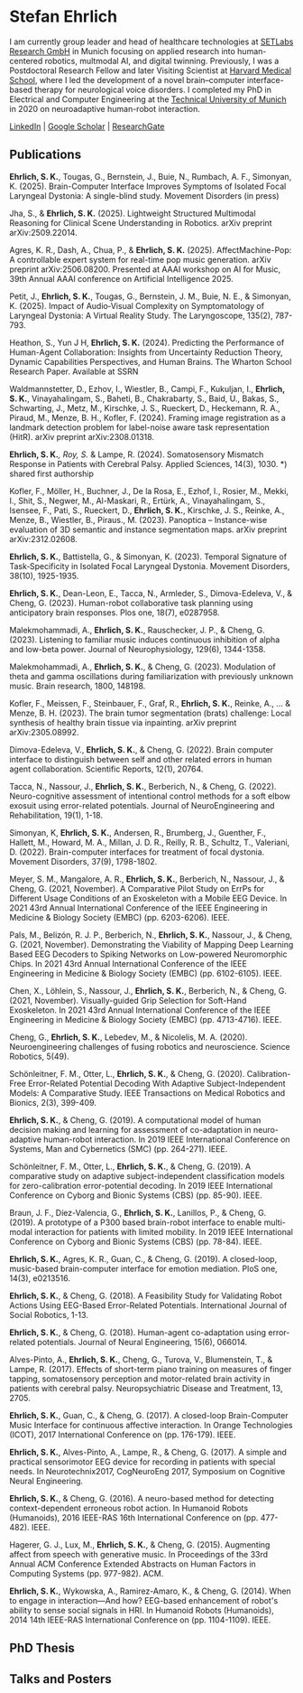 # Stefan Ehrlich

I am currently group leader and head of healthcare technologies at [SETLabs Research GmbH](https://www.setlabs.de/) in Munich focusing on applied research into human-centered robotics, multmodal AI, and digital twinning.
Previously, I was a Postdoctoral Research Fellow and later Visiting Scientist at [Harvard Medical School](https://simonyanlab.meei.harvard.edu/), where I led the development of a novel brain–computer interface-based therapy for neurological voice disorders.
I completed my PhD in Electrical and Computer Engineering at the [Technical University of Munich](https://www.ce.cit.tum.de/ics/home/) in 2020 on neuroadaptive human-robot interaction.

[LinkedIn](https://www.linkedin.com/in/stefan-ehrlich-051b5173/) | [Google Scholar](https://scholar.google.de/citations?user=V9xkbsgAAAAJ&hl=en) | [ResearchGate](https://www.researchgate.net/profile/Stefan-Ehrlich-2)

## Publications

**Ehrlich, S. K.**, Tougas, G., Bernstein, J., Buie, N., Rumbach, A. F., Simonyan, K. (2025). Brain-Computer Interface Improves Symptoms of Isolated Focal Laryngeal Dystonia: A single-blind study. Movement Disorders (in press) 

Jha, S., & **Ehrlich, S. K.** (2025). Lightweight Structured Multimodal Reasoning for Clinical Scene Understanding in Robotics. arXiv preprint arXiv:2509.22014. 

Agres, K. R., Dash, A., Chua, P., & **Ehrlich, S. K.** (2025). AffectMachine-Pop: A controllable expert system for real-time pop music generation. arXiv preprint arXiv:2506.08200. Presented at AAAI workshop on AI for Music, 39th Annual AAAI conference on Artificial Intelligence 2025.

Petit, J., **Ehrlich, S. K.**, Tougas, G., Bernstein, J. M., Buie, N. E., & Simonyan, K. (2025). Impact of Audio‐Visual Complexity on Symptomatology of Laryngeal Dystonia: A Virtual Reality Study. The Laryngoscope, 135(2), 787-793.

Heathon, S., Yun J H, **Ehrlich, S. K.** (2024). Predicting the Performance of Human-Agent Collaboration: Insights from Uncertainty Reduction Theory, Dynamic Capabilities Perspectives, and Human Brains. The Wharton School Research Paper. Available at SSRN 

Waldmannstetter, D., Ezhov, I., Wiestler, B., Campi, F., Kukuljan, I., **Ehrlich, S. K.**, Vinayahalingam, S., Baheti, B., Chakrabarty, S., Baid, U., Bakas, S., Schwarting, J., Metz, M., Kirschke, J. S., Rueckert, D., Heckemann, R. A., Piraud, M., Menze, B. H., Kofler, F. (2024). Framing image registration as a landmark detection problem for label-noise aware task representation (HitR). arXiv preprint arXiv:2308.01318.

**Ehrlich, S. K.***, Roy, S.* & Lampe, R. (2024). Somatosensory Mismatch Response in Patients with Cerebral Palsy. Applied Sciences, 14(3), 1030. *) shared first authorship 

Kofler, F., Möller, H., Buchner, J., De la Rosa, E., Ezhof, I., Rosier, M., Mekki, I., Shit, S., Negwer, M., Al-Maskari, R., Ertürk, A., Vinayahalingam, S., Isensee, F., Pati, S., Rueckert, D., **Ehrlich, S. K.**, Kirschke, J. S., Reinke, A., Menze, B., Wiestler, B., Piraus., M. (2023). Panoptica – Instance-wise evaluation of 3D semantic and instance segmentation maps. arXiv preprint arXiv:2312.02608. 

**Ehrlich, S. K.**, Battistella, G., & Simonyan, K. (2023). Temporal Signature of Task‐Specificity in Isolated Focal Laryngeal Dystonia. Movement Disorders, 38(10), 1925-1935.

**Ehrlich, S. K.**, Dean-Leon, E., Tacca, N., Armleder, S., Dimova-Edeleva, V., & Cheng, G. (2023). Human-robot collaborative task planning using anticipatory brain responses. Plos one, 18(7), e0287958.

Malekmohammadi, A., **Ehrlich, S. K.**, Rauschecker, J. P., & Cheng, G. (2023). Listening to familiar music induces continuous inhibition of alpha and low-beta power. Journal of Neurophysiology, 129(6), 1344-1358.

Malekmohammadi, A., **Ehrlich, S. K.**, & Cheng, G. (2023). Modulation of theta and gamma oscillations during familiarization with previously unknown music. Brain research, 1800, 148198.

Kofler, F., Meissen, F., Steinbauer, F., Graf, R., **Ehrlich, S. K.**, Reinke, A., ... & Menze, B. H. (2023). The brain tumor segmentation (brats) challenge: Local synthesis of healthy brain tissue via inpainting. arXiv preprint arXiv:2305.08992. 

Dimova-Edeleva, V., **Ehrlich, S. K.**, & Cheng, G. (2022). Brain computer interface to distinguish between self and other related errors in human agent collaboration. Scientific Reports, 12(1), 20764.

Tacca, N., Nassour, J., **Ehrlich, S. K.**, Berberich, N., & Cheng, G. (2022). Neuro-cognitive assessment of intentional control methods for a soft elbow exosuit using error-related potentials. Journal of NeuroEngineering and Rehabilitation, 19(1), 1-18.

Simonyan, K, **Ehrlich, S. K.**, Andersen, R., Brumberg, J., Guenther, F., Hallett, M., Howard, M. A., Millan, J. D. R., Reilly, R. B., Schultz, T., Valeriani, D. (2022). Brain-computer interfaces for treatment of focal dystonia. Movement Disorders, 37(9), 1798-1802.

Meyer, S. M., Mangalore, A. R., **Ehrlich, S. K.**, Berberich, N., Nassour, J., & Cheng, G. (2021, November). A Comparative Pilot Study on ErrPs for Different Usage Conditions of an Exoskeleton with a Mobile EEG Device. In 2021 43rd Annual International Conference of the IEEE Engineering in Medicine & Biology Society (EMBC) (pp. 6203-6206). IEEE. 

Pals, M., Belizón, R. J. P., Berberich, N., **Ehrlich, S. K.**, Nassour, J., & Cheng, G. (2021, November). Demonstrating the Viability of Mapping Deep Learning Based EEG Decoders to Spiking Networks on Low-powered Neuromorphic Chips. In 2021 43rd Annual International Conference of the IEEE Engineering in Medicine & Biology Society (EMBC) (pp. 6102-6105). IEEE. 

Chen, X., Löhlein, S., Nassour, J., **Ehrlich, S. K.**, Berberich, N., & Cheng, G. (2021, November). Visually-guided Grip Selection for Soft-Hand Exoskeleton. In 2021 43rd Annual International Conference of the IEEE Engineering in Medicine & Biology Society (EMBC) (pp. 4713-4716). IEEE.

Cheng, G., **Ehrlich, S. K.**, Lebedev, M., & Nicolelis, M. A. (2020). Neuroengineering challenges of fusing robotics and neuroscience. Science Robotics, 5(49). 

Schönleitner, F. M., Otter, L., **Ehrlich, S. K.**, & Cheng, G. (2020). Calibration-Free Error-Related Potential Decoding With Adaptive Subject-Independent Models: A Comparative Study. IEEE Transactions on Medical Robotics and Bionics, 2(3), 399-409. 

**Ehrlich, S. K.**, & Cheng, G. (2019). A computational model of human decision making and learning for assessment of co-adaptation in neuro-adaptive human-robot interaction. In 2019 IEEE International Conference on Systems, Man and Cybernetics (SMC) (pp. 264-271). IEEE.

Schönleitner, F. M., Otter, L., **Ehrlich, S. K.**, & Cheng, G. (2019). A comparative study on adaptive subject-independent classification models for zero-calibration error-potential decoding. In 2019 IEEE International Conference on Cyborg and Bionic Systems (CBS) (pp. 85-90). IEEE.

Braun, J. F., Díez-Valencia, G., **Ehrlich, S. K.**, Lanillos, P., & Cheng, G. (2019). A prototype of a P300 based brain-robot interface to enable multi-modal interaction for patients with limited mobility. In 2019 IEEE International Conference on Cyborg and Bionic Systems (CBS) (pp. 78-84). IEEE.

**Ehrlich, S. K.**, Agres, K. R., Guan, C., & Cheng, G. (2019). A closed-loop, music-based brain-computer interface for emotion mediation. PloS one, 14(3), e0213516. 

**Ehrlich, S. K.**, & Cheng, G. (2018). A Feasibility Study for Validating Robot Actions Using EEG-Based Error-Related Potentials. International Journal of Social Robotics, 1-13. 

**Ehrlich, S. K.**, & Cheng, G. (2018). Human-agent co-adaptation using error-related potentials. Journal of Neural Engineering, 15(6), 066014. 

Alves-Pinto, A., **Ehrlich, S. K.**, Cheng, G., Turova, V., Blumenstein, T., & Lampe, R. (2017). Effects of short-term piano training on measures of finger tapping, somatosensory perception and motor-related brain activity in patients with cerebral palsy. Neuropsychiatric Disease and Treatment, 13, 2705. 

**Ehrlich, S. K.**, Guan, C., & Cheng, G. (2017). A closed-loop Brain-Computer Music Interface for continuous affective interaction. In Orange Technologies (ICOT), 2017 International Conference on (pp. 176-179). IEEE.

**Ehrlich, S. K.**, Alves-Pinto, A., Lampe, R., & Cheng, G. (2017). A simple and practical sensorimotor EEG device for recording in patients with special needs. In Neurotechnix2017, CogNeuroEng 2017, Symposium on Cognitive Neural Engineering. 

**Ehrlich, S. K.**, & Cheng, G. (2016). A neuro-based method for detecting context-dependent erroneous robot action. In Humanoid Robots (Humanoids), 2016 IEEE-RAS 16th International Conference on (pp. 477-482). IEEE. 

Hagerer, G. J., Lux, M., **Ehrlich, S. K.**, & Cheng, G. (2015). Augmenting affect from speech with generative music. In Proceedings of the 33rd Annual ACM Conference Extended Abstracts on Human Factors in Computing Systems (pp. 977-982). ACM. 

**Ehrlich, S. K.**, Wykowska, A., Ramirez-Amaro, K., & Cheng, G. (2014). When to engage in interaction—And how? EEG-based enhancement of robot's ability to sense social signals in HRI. In Humanoid Robots (Humanoids), 2014 14th IEEE-RAS International Conference on (pp. 1104-1109). IEEE. 

## PhD Thesis




## Talks and Posters


